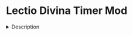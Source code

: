 
# Lectio Divina Timer Mod

<details><summary>Description</summary>
<p>

A simple timer system for saying Lectio Divina.

</p>
</details>
